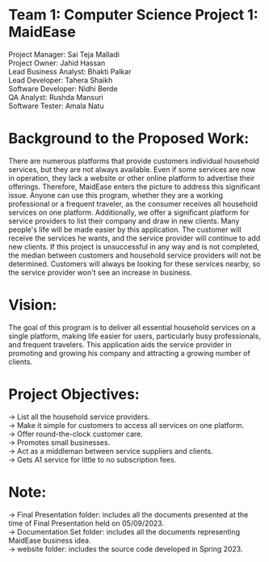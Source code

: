 # Team 1: Computer Science Project 1: MaidEase

Project Manager: Sai Teja Malladi<br/>
Project Owner: Jahid Hassan<br/>
Lead Business Analyst: Bhakti Palkar<br/>
Lead Developer: Tahera Shaikh<br/>
Software Developer: Nidhi Berde<br/>
QA Analyst: Rushda Mansuri<br/>
Software Tester: Amala Natu<br/>

# Background to the Proposed Work:
There are numerous platforms that provide customers individual household services, but they are not always available. Even if some services are now in operation, they lack a website or other online platform to advertise their offerings. Therefore, MaidEase enters the picture to address this significant issue. Anyone can use this program, whether they are a working professional or a frequent traveler, as the consumer receives all household services on one platform. Additionally, we offer a significant platform for service providers to list their company and draw in new clients.
 Many people's life will be made easier by this application. The customer will receive the services he wants, and the service provider will continue to add new clients.
 If this project is unsuccessful in any way and is not completed, the median between customers and household service providers will not be determined. Customers will always be looking for these services nearby, so the service provider won't see an increase in business.

# Vision:
The goal of this program is to deliver all essential household services on a single platform, making life easier for users, particularly busy professionals, and frequent travelers. This application aids the service provider in promoting and growing his company and attracting a growing number of clients.

# Project Objectives:
-> List all the household service providers.<br/>
-> Make it simple for customers to access all services on one platform.<br/>
-> Offer round-the-clock customer care.<br/>
-> Promotes small businesses.<br/>
-> Act as a middleman between service suppliers and clients.<br/>
-> Gets A1 service for little to no subscription fees.<br/>

# Note:
-> Final Presentation folder: includes all the documents presented at the time of Final Presentation held on 05/09/2023.<br/>
-> Documentation Set folder: includes all the documents representing MaidEase business idea.<br/>
-> website folder: includes the source code developed in Spring 2023.<br/>